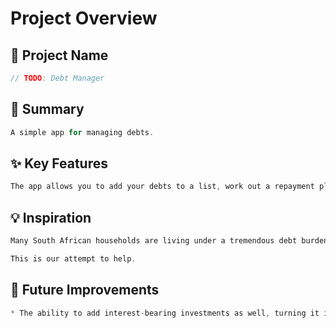 # Project Overview

## 🎯 Project Name
``` c
// TODO: Debt Manager
```

## 🚀 Summary
``` c
A simple app for managing debts.
```

## ✨ Key Features
``` c
The app allows you to add your debts to a list, work out a repayment plan that suits you and keep track of payments that you have made.
```

## 💡 Inspiration
``` c
Many South African households are living under a tremendous debt burden. In fact, according to the National Research Foundation, SA has one of the highest household debt-to-income ratios in the world, reaching highs of as much as 77.1% which simply means for every Rand earned, it owes 77 cents. This leaves them with a mere 34 cents per Rand to live on, which impacts their welfare and slows down our country's economic growth. 

This is our attempt to help. 
```

## 📌 Future Improvements
``` c
* The ability to add interest-bearing investments as well, turning it into a wealth tracker that can underpin future rags-to-riches stories in the country. 
```
